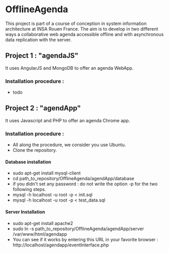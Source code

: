 OfflineAgenda
=============

This project is part of a course of conception in system information architecture at INSA Rouen France. The aim is to develop in two different ways a collaborative web agenda accessible offline and with asynchronous data replication with the server.

Project 1 : "agendaJS"
---------------
It uses AngularJS and MongoDB to offer an agenda WebApp.

### Installation procedure :
* todo

Project 2 : "agendApp"
-----------------------
It uses Javascript and PHP to offer an agenda Chrome app.

### Installation procedure :
 * All along the procedure, we consider you use Ubuntu.
 * Clone the repository.

#### Database installation
 * sudo apt-get install mysql-client
 * cd path_to_repository/OfflineAgenda/agendApp/database
 * if you didn't set any password : do not write the option -p for the two following steps.
 * mysql -h localhost -u root -p < init.sql
 * mysql -h localhost -u root -p < test_data.sql

#### Server Installation
 * sudo apt-get install apache2
 * sudo ln -s path_to_repository/OfflineAgenda/agendApp/server /var/www/html/agendapp
 * You can see if it works by entering this URL in your favorite browser : http://localhost/agendapp/eventInterface.php
 